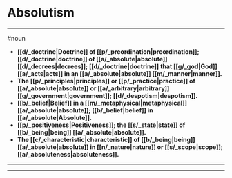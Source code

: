 # Absolutism
---
#noun
- **[[d/_doctrine|Doctrine]] of [[p/_preordination|preordination]]; [[d/_doctrine|doctrine]] of [[a/_absolute|absolute]] [[d/_decrees|decrees]]; [[d/_doctrine|doctrine]] that [[g/_god|God]] [[a/_acts|acts]] in an [[a/_absolute|absolute]] [[m/_manner|manner]].**
- **The [[p/_principles|principles]] or [[p/_practice|practice]] of [[a/_absolute|absolute]] or [[a/_arbitrary|arbitrary]] [[g/_government|government]]; [[d/_despotism|despotism]].**
- **[[b/_belief|Belief]] in a [[m/_metaphysical|metaphysical]] [[a/_absolute|absolute]]; [[b/_belief|belief]] in [[a/_absolute|Absolute]].**
- **[[p/_positiveness|Positiveness]]; the [[s/_state|state]] of [[b/_being|being]] [[a/_absolute|absolute]].**
- **The [[c/_characteristic|characteristic]] of [[b/_being|being]] [[a/_absolute|absolute]] in [[n/_nature|nature]] or [[s/_scope|scope]]; [[a/_absoluteness|absoluteness]].**
---
---
